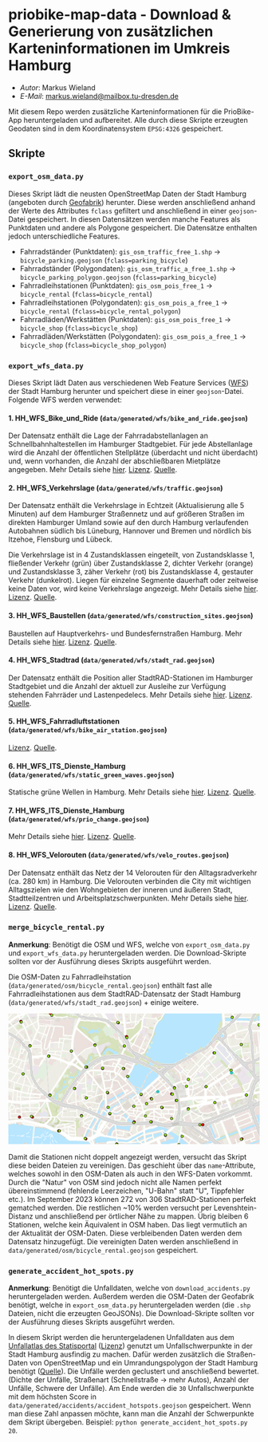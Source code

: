 # priobike-map-data - Download & Generierung von zusätzlichen Karteninformationen im Umkreis Hamburg

- _Autor_: Markus Wieland
- _E-Mail_: markus.wieland@mailbox.tu-dresden.de

Mit diesem Repo werden zusätzliche Karteninformationen für die PrioBike-App heruntergeladen und aufbereitet. Alle durch diese Skripte erzeugten Geodaten sind in dem Koordinatensystem `EPSG:4326` gespeichert.

## Skripte

### `export_osm_data.py`

Dieses Skript lädt die neusten OpenStreetMap Daten der Stadt Hamburg (angeboten durch [Geofabrik](http://download.geofabrik.de/europe/germany/hamburg-latest-free.shp.zip)) herunter. Diese werden anschließend anhand der Werte des Attributes `fclass` gefiltert und anschließend in einer `geojson`-Datei gespeichert. In diesen Datensätzen werden manche Features als Punktdaten und andere als Polygone gespeichert. Die Datensätze enthalten jedoch unterschiedliche Features.

- Fahrradständer (Punktdaten): `gis_osm_traffic_free_1.shp` → `bicycle_parking.geojson` (`fclass=parking_bicycle`)
- Fahrradständer (Polygondaten): `gis_osm_traffic_a_free_1.shp` → `bicycle_parking_polygon.geojson` (`fclass=parking_bicycle`)
- Fahrradleihstationen (Punktdaten): `gis_osm_pois_free_1` → `bicycle_rental` (`fclass=bicycle_rental`)
- Fahrradleihstationen (Polygondaten): `gis_osm_pois_a_free_1` → `bicycle_rental` (`fclass=bicycle_rental_polygon`)
- Fahrradläden/Werkstätten (Punktdaten): `gis_osm_pois_free_1` → `bicycle_shop` (`fclass=bicycle_shop`)
- Fahrradläden/Werkstätten (Polygondaten): `gis_osm_pois_a_free_1` → `bicycle_shop` (`fclass=bicycle_shop_polygon`)

### `export_wfs_data.py`

Dieses Skript lädt Daten aus verschiedenen Web Feature Services ([WFS](https://en.wikipedia.org/wiki/Web_Feature_Service)) der Stadt Hamburg herunter und speichert diese in einer `geojson`-Datei. Folgende WFS werden verwendet:

#### 1. HH_WFS_Bike_und_Ride (`data/generated/wfs/bike_and_ride.geojson`)

Der Datensatz enthält die Lage der Fahrradabstellanlagen an Schnellbahnhaltestellen im Hamburger Stadtgebiet. Für jede Abstellanlage wird die Anzahl der öffentlichen Stellplätze (überdacht und nicht überdacht) und, wenn vorhanden, die Anzahl der abschließbaren Mietplätze angegeben. Mehr Details siehe [hier](https://metaver.de/trefferanzeige?docuuid=337AA4A2-72EF-4AE0-A8F6-D35B243532DC). [Lizenz](https://www.govdata.de/dl-de/by-2-0). [Quelle](`https://geodienste.hamburg.de/HH_WFS_Bike_und_Ride?SERVICE=WFS&REQUEST=GetFeature&outputFormat=application/geo%2Bjson&version=2.0.0&typeName=de.hh.up:bike_und_ride&srsname=EPSG:4326`).

#### 2. HH_WFS_Verkehrslage (`data/generated/wfs/traffic.geojson`)

Der Datensatz enthält die Verkehrslage in Echtzeit (Aktualisierung alle 5 Minuten) auf dem Hamburger Straßennetz und auf größeren Straßen im direkten Hamburger Umland sowie auf den durch Hamburg verlaufenden Autobahnen südlich bis Lüneburg, Hannover und Bremen und nördlich bis Itzehoe, Flensburg und Lübeck.

Die Verkehrslage ist in 4 Zustandsklassen eingeteilt, von Zustandsklasse 1, fließender Verkehr (grün) über Zustandsklasse 2, dichter Verkehr (orange) und Zustandsklasse 3, zäher Verkehr (rot) bis Zustandsklasse 4, gestauter Verkehr (dunkelrot).
Liegen für einzelne Segmente dauerhaft oder zeitweise keine Daten vor, wird keine Verkehrslage angezeigt. Mehr Details siehe [hier](https://metaver.de/trefferanzeige?docuuid=22E00411-7932-47A6-B2DA-26F6E3E22B5E). [Lizenz](https://www.govdata.de/dl-de/by-2-0). [Quelle](`https://geodienste.hamburg.de/HH_WFS_Verkehrslage?SERVICE=WFS&REQUEST=GetFeature&typeName=de.hh.up:verkehrslage&version=2.0.0&OUTPUTFORMAT=application/geo%2Bjson&srsname=EPSG:4326`).

#### 3. HH_WFS_Baustellen (`data/generated/wfs/construction_sites.geojson`)

Baustellen auf Hauptverkehrs- und Bundesfernstraßen Hamburg. Mehr Details siehe [hier](https://www.govdata.de/suchen/-/details/baustellen-auf-hauptverkehrs-und-bundesfernstrassen-hamburg). [Lizenz](https://www.govdata.de/dl-de/by-2-0). [Quelle](`https://geodienste.hamburg.de/HH_WFS_Baustellen?SERVICE=WFS&REQUEST=GetFeature&typeName=de.hh.up:tns_steckbrief_visualisierung&version=2.0.0&OUTPUTFORMAT=application/geo%2Bjson&srsname=EPSG:4326`).

#### 4. HH_WFS_Stadtrad (`data/generated/wfs/stadt_rad.geojson`)

Der Datensatz enthält die Position aller StadtRAD-Stationen im Hamburger Stadtgebiet und die Anzahl der aktuell zur Ausleihe zur Verfügung stehenden Fahrräder und Lastenpedelecs. Mehr Details siehe [hier](https://metaver.de/trefferanzeige?docuuid=D18F375E-FA5F-4998-AFF8-557969F44479). [Lizenz](https://www.govdata.de/dl-de/by-2-0). [Quelle](`https://geodienste.hamburg.de/HH_WFS_Stadtrad?SERVICE=WFS&VERSION=2.0.0&REQUEST=GetFeature&typename=de.hh.up:stadtrad_stationen&outputFormat=application/geo%2bjson&srsname=EPSG:4326`).

#### 5. HH_WFS_Fahrradluftstationen (`data/generated/wfs/bike_air_station.geojson`)

[Lizenz](https://www.govdata.de/dl-de/by-2-0). [Quelle](`https://geodienste.hamburg.de/HH_WFS_Fahrradluftstationen?SERVICE=WFS&VERSION=1.1.0&REQUEST=GetFeature&typename=de.hh.up:fahrradluftstationen&OUTPUTFORMAT=application/geo%2Bjson&srsname=EPSG:4326`).

#### 6. HH_WFS_ITS_Dienste_Hamburg (`data/generated/wfs/static_green_waves.geojson`)

Statische grüne Wellen in Hamburg. Mehr Details siehe [hier](https://metaver.de/trefferanzeige?cmd=doShowDocument&docuuid=A1ADDD06-FAF3-42B7-8C32-E430EAD67E9F&plugid=/ingrid-group:ige-iplug-hmdk.metaver). [Lizenz](https://www.govdata.de/dl-de/by-2-0). [Quelle](`https://geodienste.hamburg.de/HH_WFS_ITS_Dienste_Hamburg?SERVICE=WFS&VERSION=1.1.0&REQUEST=GetFeature&typeName=de.hh.up:its_iot_registry&OUTPUTFORMAT=application/geo%2Bjson&srsname=EPSG:4326&Filter=%3Cogc:Filter%20xmlns:ogc=%22http://www.opengis.net/ogc%22%3E%3Cogc:PropertyIsEqualTo%3E%3Cogc:PropertyName%3Epurpose_id%3C/ogc:PropertyName%3E%3Cogc:Literal%3E14%3C/ogc:Literal%3E%3C/ogc:PropertyIsEqualTo%3E%3C/ogc:Filter%3E`).

#### 7. HH_WFS_ITS_Dienste_Hamburg (`data/generated/wfs/prio_change.geojson`)

Mehr Details siehe [hier](https://metaver.de/trefferanzeige?cmd=doShowDocument&docuuid=A1ADDD06-FAF3-42B7-8C32-E430EAD67E9F&plugid=/ingrid-group:ige-iplug-hmdk.metaver). [Lizenz](https://www.govdata.de/dl-de/by-2-0). [Quelle](`https://geodienste.hamburg.de/HH_WFS_ITS_Dienste_Hamburg?SERVICE=WFS&VERSION=1.1.0&REQUEST=GetFeature&typeName=de.hh.up:its_iot_registry&OUTPUTFORMAT=application/geo%2Bjson&srsname=EPSG:4326&Filter=%3Cogc:Filter%20xmlns:ogc=%22http://www.opengis.net/ogc%22%3E%3Cogc:PropertyIsEqualTo%3E%3Cogc:PropertyName%3Epurpose_id%3C/ogc:PropertyName%3E%3Cogc:Literal%3E15%3C/ogc:Literal%3E%3C/ogc:PropertyIsEqualTo%3E%3C/ogc:Filter%3E`).

#### 8. HH_WFS_Velorouten (`data/generated/wfs/velo_routes.geojson`)

Der Datensatz enthält das Netz der 14 Velorouten für den Alltagsradverkehr (ca. 280 km) in Hamburg. Die Velorouten verbinden die City mit wichtigen Alltagszielen wie den Wohngebieten der inneren und äußeren Stadt, Stadtteilzentren und Arbeitsplatzschwerpunkten. Mehr Details siehe [hier](https://metaver.de/trefferanzeige?docuuid=8254E244-7DD3-401D-AA15-4CDE78D4E91F).
[Lizenz](https://www.govdata.de/dl-de/by-2-0). [Quelle](`"https://geodienste.hamburg.de/HH_WFS_Velorouten?SERVICE=WFS&VERSION=1.1.0&REQUEST=GetFeature&OUTPUTFORMAT=application/geo%2Bjson&srsname=EPSG:4326&typename=de.hh.up:velorouten"`).

### `merge_bicycle_rental.py`

**Anmerkung**: Benötigt die OSM und WFS, welche von `export_osm_data.py` und `export_wfs_data.py` heruntergeladen werden. Die Download-Skripte sollten vor der Ausführung dieses Skripts ausgeführt werden.

Die OSM-Daten zu Fahrradleihstation (`data/generated/osm/bicycle_rental.geojson`) enthält fast alle Fahrradleihstationen aus dem StadtRAD-Datensatz der Stadt Hamburg (`data/generated/wfs/stadt_rad.geojson`) + einige weitere.

![Übersicht](./assets/stadtrad_osm.png)

Damit die Stationen nicht doppelt angezeigt werden, versucht das Skript diese beiden Dateien zu vereinigen. Das geschieht über das `name`-Attribute, welches sowohl in den OSM-Daten als auch in den WFS-Daten vorkommt. Durch die "Natur" von OSM sind jedoch nicht alle Namen perfekt übereinstimmend (fehlende Leerzeichen, "U-Bahn" statt "U", Tippfehler etc.). Im September 2023 können 272 von 306 StadtRAD-Stationen perfekt gematched werden. Die restlichen ~10% werden versucht per Levenshtein-Distanz und anschließend per örtlicher Nähe zu mappen. Übrig bleiben 6 Stationen, welche kein Äquivalent in OSM haben. Das liegt vermutlich an der Aktualität der OSM-Daten. Diese verbleibenden Daten werden dem Datensatz hinzugefügt. Die vereinigten Daten werden anschließend in `data/generated/osm/bicycle_rental.geojson` gespeichert.

### `generate_accident_hot_spots.py`

**Anmerkung**: Benötigt die Unfalldaten, welche von `download_accidents.py` heruntergeladen werden. Außerdem werden die OSM-Daten der Geofabrik benötigt, welche in `export_osm_data.py` heruntergeladen werden (die `.shp` Dateien, nicht die erzeugten GeoJSONs). Die Download-Skripte sollten vor der Ausführung dieses Skripts ausgeführt werden.

In diesem Skript werden die heruntergeladenen Unfalldaten aus dem [Unfallatlas des Statisportal](https://unfallatlas.statistikportal.de/) ([Lizenz](https://www.govdata.de/dl-de/by-2-0)) genutzt um Unfallschwerpunkte in der Stadt Hamburg ausfindig zu machen. Dafür werden zusätzlich die Straßen-Daten von OpenStreetMap und ein Umrandungspolygon der Stadt Hamburg benötigt ([Quelle](http://opendatalab.de/projects/geojson-utilities/)). Die Unfälle werden geclustert und anschließend bewertet. (Dichte der Unfälle, Straßenart (Schnellstraße → mehr Autos), Anzahl der Unfälle, Schwere der Unfälle). Am Ende werden die `30` Unfallschwerpunkte mit dem höchsten Score in `data/generated/accidents/accident_hotspots.geojson` gespeichert. Wenn man diese Zahl anpassen möchte, kann man die Anzahl der Schwerpunkte dem Skript übergeben. Beispiel: `python generate_accident_hot_spots.py 20`.
